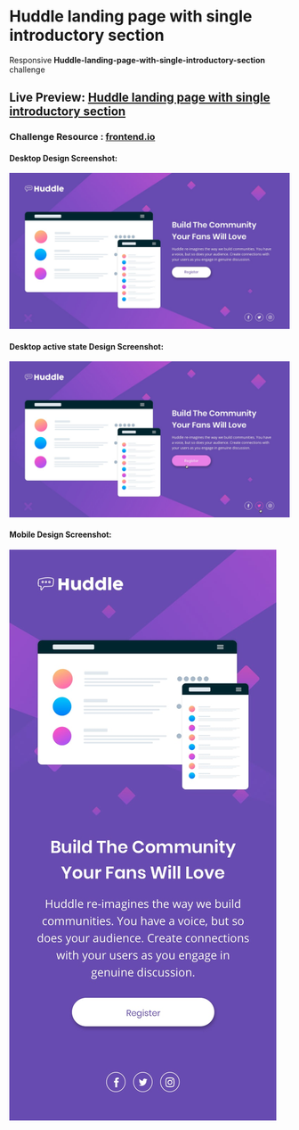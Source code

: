 # Huddle landing page with single introductory section
Responsive **Huddle-landing-page-with-single-introductory-section** challenge
## Live Preview: [Huddle landing page with single introductory section](https://cocky-hopper-4f1d8f.netlify.app/)
### Challenge Resource : [frontend.io](https://www.frontendmentor.io/challenges/huddle-landing-page-with-a-single-introductory-section-B_2Wvxgi0)
#### Desktop Design Screenshot:
![ Desktop Design](desktop-design.jpg)
#### Desktop active state Design Screenshot:
![ Desktop active state Design](active-states.jpg)
#### Mobile Design Screenshot:
![ Mobile Design](mobile-design.jpg)
